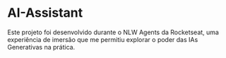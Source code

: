 # AI-Assistant
Este projeto foi desenvolvido durante o NLW Agents da Rocketseat, uma experiência de imersão que me permitiu explorar o poder das IAs Generativas na prática.
